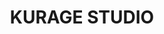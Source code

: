 ---
layout: home
title: KURAGE STUDIO
description: Somos um grupo focado em fan translations de jogos Furry/Kemono e Geikomi.
---